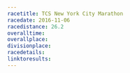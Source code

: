 ```yaml
---
racetitle: TCS New York City Marathon
racedate: 2016-11-06
racedistance: 26.2
overalltime: 
overallplace: 
divisionplace: 
racedetails: 
linktoresults: 
---
```


